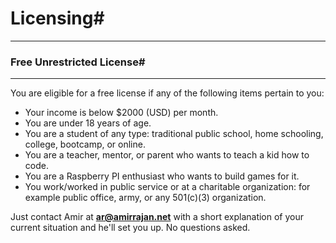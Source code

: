 # Licensing#
---

### Free Unrestricted License#
---

You are eligible for a free license if any of the following items pertain to you:

- Your income is below $2000 (USD) per month.
- You are under 18 years of age.
- You are a student of any type: traditional public school, home schooling, college, bootcamp, or online.
- You are a teacher, mentor, or parent who wants to teach a kid how to code.
- You are a Raspberry PI enthusiast who wants to build games for it.
- You work/worked in public service or at a charitable organization: for example public office, army, or any 501(c)(3) organization.

Just contact Amir at **ar@amirrajan.net** with a short explanation of your current situation and he'll set you up. No questions asked.  
